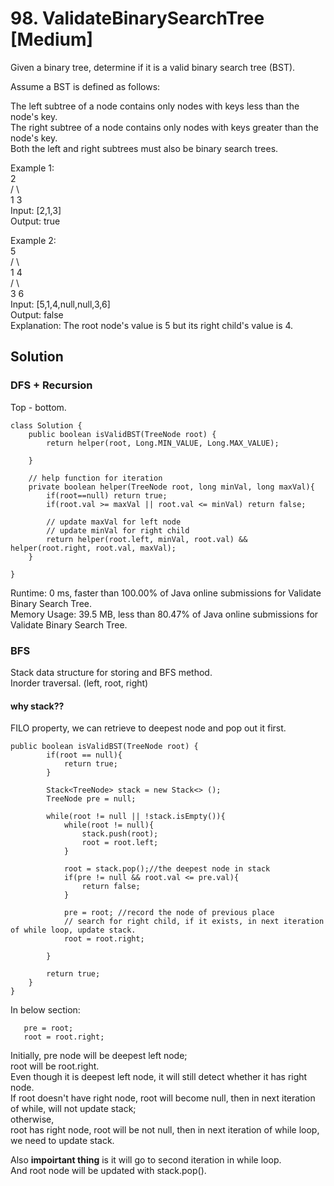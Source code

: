 # 98. ValidateBinarySearchTree [Medium]    
Given a binary tree, determine if it is a valid binary search tree (BST).    

Assume a BST is defined as follows:    

The left subtree of a node contains only nodes with keys less than the node's key.   
The right subtree of a node contains only nodes with keys greater than the node's key.   
Both the left and right subtrees must also be binary search trees.    
 

Example 1:    
    2    
   / \   
  1   3    
Input: [2,1,3]   
Output: true   

Example 2:      
    5   
   / \   
  1   4    
     / \   
    3   6    
Input: [5,1,4,null,null,3,6]   
Output: false   
Explanation: The root node's value is 5 but its right child's value is 4.    

## Solution    

### DFS + Recursion    
Top - bottom.    

```
class Solution {
    public boolean isValidBST(TreeNode root) {
        return helper(root, Long.MIN_VALUE, Long.MAX_VALUE);
        
    }
    
    // help function for iteration
    private boolean helper(TreeNode root, long minVal, long maxVal){
        if(root==null) return true;
        if(root.val >= maxVal || root.val <= minVal) return false;
        
        // update maxVal for left node
        // update minVal for right child
        return helper(root.left, minVal, root.val) && helper(root.right, root.val, maxVal);
    }
    
}
```
Runtime: 0 ms, faster than 100.00% of Java online submissions for Validate Binary Search Tree.    
Memory Usage: 39.5 MB, less than 80.47% of Java online submissions for Validate Binary Search Tree.     

### BFS    
Stack data structure for storing and BFS method.     
Inorder traversal. (left, root, right)      

#### why stack??
FILO property, we can retrieve to deepest node and pop out it first.       

```
public boolean isValidBST(TreeNode root) {
        if(root == null){
            return true;
        }
        
        Stack<TreeNode> stack = new Stack<> ();
        TreeNode pre = null;
 
        while(root != null || !stack.isEmpty()){
            while(root != null){
                stack.push(root);
                root = root.left;
            }
            
            root = stack.pop();//the deepest node in stack
            if(pre != null && root.val <= pre.val){
                return false;
            }
            
            pre = root; //record the node of previous place
            // search for right child, if it exists, in next iteration of while loop, update stack.    
            root = root.right;
            
        }
        
        return true;
    }
}
```

In below section:
```
   pre = root;
   root = root.right;
```
Initially, pre node will be deepest left node;    
root will be root.right.   
Even though it is deepest left node, it will still detect whether it has right node.       
If root doesn't have right node, root will become null, then in next iteration of while, will not update stack;    
otherwise,    
root has right node, root will be not null, then in next iteration of while loop, we need to update stack.    

Also <b>impoirtant thing</b> is it will go to second iteration in while loop.     
And root node will be updated with stack.pop().    










